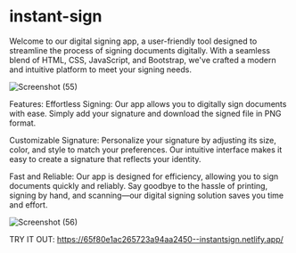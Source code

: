 # instant-sign
Welcome to our digital signing app, a user-friendly tool designed to streamline the process of signing documents digitally. With a seamless blend of HTML, CSS, JavaScript, and Bootstrap, we've crafted a modern and intuitive platform to meet your signing needs.

![Screenshot (55)](https://github.com/prashant166/instant-sign/assets/94380684/24694e1a-1fb4-4d2a-a08e-903091b06836)

Features:
Effortless Signing: Our app allows you to digitally sign documents with ease. Simply add your signature and download the signed file in PNG format.

Customizable Signature: Personalize your signature by adjusting its size, color, and style to match your preferences. Our intuitive interface makes it easy to create a signature that reflects your identity.

Fast and Reliable: Our app is designed for efficiency, allowing you to sign documents quickly and reliably. Say goodbye to the hassle of printing, signing by hand, and scanning—our digital signing solution saves you time and effort.

![Screenshot (56)](https://github.com/prashant166/instant-sign/assets/94380684/014157b4-9078-4030-abbf-4ecda358c129)

TRY IT OUT: https://65f80e1ac265723a94aa2450--instantsign.netlify.app/
